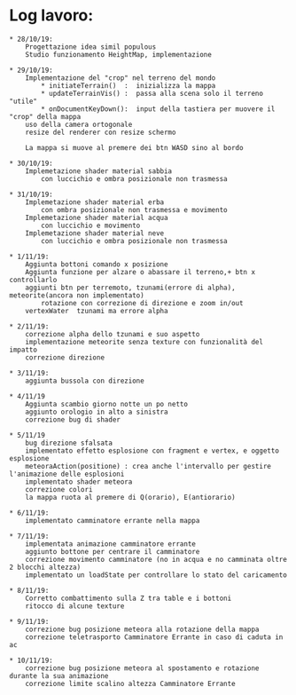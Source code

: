 # Log lavoro:

	* 28/10/19:
		Progettazione idea simil populous
		Studio funzionamento HeightMap, implementazione
		
	* 29/10/19:
		Implementazione del "crop" nel terreno del mondo
			* initiateTerrain()  :  inizializza la mappa
			* updateTerrainVis() :  passa alla scena solo il terreno "utile"
			* onDocumentKeyDown():  input della tastiera per muovere il "crop" della mappa
		uso della camera ortogonale 
		resize del renderer con resize schermo
		
		La mappa si muove al premere dei btn WASD sino al bordo
	
	* 30/10/19:
		Implemetazione shader material sabbia
			con luccichio e ombra posizionale non trasmessa
	
	* 31/10/19:
		Implemetazione shader material erba
			con ombra posizionale non trasmessa e movimento
		Implemetazione shader material acqua
			con luccichio e movimento
		Implemetazione shader material neve
			con luccichio e ombra posizionale non trasmessa
	
	* 1/11/19:
		Aggiunta bottoni comando x posizione
		Aggiunta funzione per alzare o abassare il terreno,+ btn x controllarlo
		aggiunti btn per terremoto, tzunami(errore di alpha), meteorite(ancora non implementato)
			rotazione con correzione di direzione e zoom in/out
		vertexWater  tzunami ma errore alpha
		
	* 2/11/19:
		correzione alpha dello tzunami e suo aspetto
		implementazione meteorite senza texture con funzionalità del impatto
		correzione direzione 
	
	* 3/11/19:
		aggiunta bussola con direzione
	
	* 4/11/19
		Aggiunta scambio giorno notte un po netto
		aggiunto orologio in alto a sinistra
		correzione bug di shader
	
	* 5/11/19
		bug direzione sfalsata
		implementato effetto esplosione con fragment e vertex, e oggetto esplosione
		meteoraAction(positione) : crea anche l'intervallo per gestire l'animazione delle esplosioni
		implementato shader meteora
		correzione colori
		la mappa ruota al premere di Q(orario), E(antiorario)
	
	* 6/11/19:
		implementato camminatore errante nella mappa
		
	* 7/11/19:
		implementata animazione camminatore errante
		aggiunto bottone per centrare il camminatore
		correzione movimento camminatore (no in acqua e no camminata oltre 2 blocchi altezza)
		implementato un loadState per controllare lo stato del caricamento
		
	* 8/11/19:
		Corretto combattimento sulla Z tra table e i bottoni
		ritocco di alcune texture
		
	* 9/11/19:
		correzione bug posizione meteora alla rotazione della mappa
		correzione teletrasporto Camminatore Errante in caso di caduta in ac
	
	* 10/11/19:
		correzione bug posizione meteora al spostamento e rotazione durante la sua animazione
		correzione limite scalino altezza Camminatore Errante	